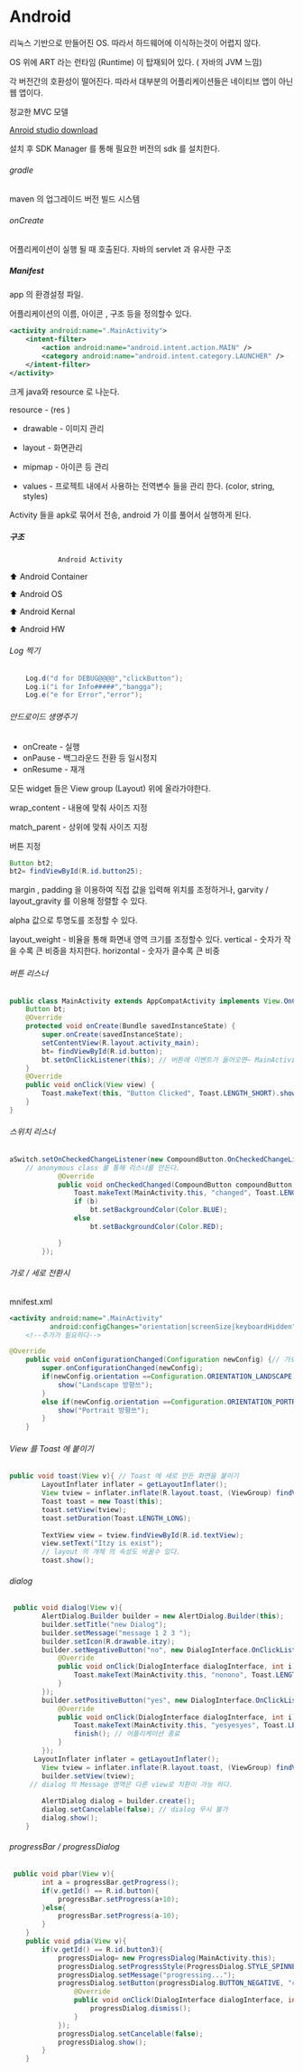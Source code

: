 # Android

리눅스 기반으로 만들어진 OS. 따라서 하드웨어에 이식하는것이 어렵지 않다.

OS 위에 ART 라는 런타임 (Runtime) 이 탑재되어 있다. ( 자바의 JVM 느낌)

각 버전간의 호환성이 떨어진다. 따라서 대부분의 어플리케이션들은 네이티브 앱이 아닌 웹 앱이다.

정교한 MVC 모델

[Anroid studio download](developer.android.com/studio)

설치 후 SDK Manager 를 통해 필요한 버전의 sdk 를 설치한다.



###### gradle

maven 의 업그레이드 버전 빌드 시스템



###### onCreate

어플리케이션이 실행 될 때 호출된다. 자바의 servlet 과 유사한 구조



##### Manifest

app 의 환경설정 파일.

어플리케이션의 이름, 아이콘 , 구조 등을 정의할수 있다.

```xml
<activity android:name=".MainActivity">
	<intent-filter>
        <action android:name="android.intent.action.MAIN" />
		<category android:name="android.intent.category.LAUNCHER" />
	</intent-filter>
</activity>
```



크게 java와 resource 로 나눈다.

resource - (res )

- drawable - 이미지 관리

- layout - 화면관리
- mipmap - 아이콘 등 관리
- values -  프로젝트 내에서 사용하는 전역변수 들을 관리 한다. (color, string, styles)



Activity 들을 apk로 묶어서 전송, android 가 이를 풀어서 실행하게 된다.

##### 구조 

  				Android Activity

:arrow_up:			Android Container

:arrow_up:		Android OS

:arrow_up:	Android Kernal

:arrow_up: Android HW



###### Log 찍기

```java
	Log.d("d for DEBUG@@@@","clickButton");
    Log.i("i for Info#####","bangga");
    Log.e("e for Error","error");
```

###### 안드로이드 생명주기

- onCreate - 실행
- onPause - 백그라운드 전환 등 일시정지
- onResume - 재개





모든 widget 들은 View group (Layout) 위에 올라가야한다. 

wrap_content - 내용에 맞춰 사이즈 지정

match_parent - 상위에 맞춰 사이즈 지정



버튼 지정

```java
Button bt2;
bt2= findViewById(R.id.button25);
```



margin , padding 을 이용하여 직접 값을 입력해 위치를 조정하거나, garvity / layout_gravity 를 이용해 정렬할 수 있다.

alpha 값으로 투명도를 조정할 수 있다.



layout_weight - 비율을 통해 화면내 영역 크기를 조정할수 있다. vertical - 숫자가 작을 수록 큰 비중을 차지한다. horizontal - 숫자가 클수록 큰 비중



###### 버튼 리스너

```java
public class MainActivity extends AppCompatActivity implements View.OnClickListener {
    Button bt;
    @Override
    protected void onCreate(Bundle savedInstanceState) {
        super.onCreate(savedInstanceState);
        setContentView(R.layout.activity_main);        
        bt= findViewById(R.id.button);
        bt.setOnClickListener(this); // 버튼에 이벤트가 들어오면~ MainActivity 가 처리한다. -> onClick 함수가 처리한다.
    }
    @Override
    public void onClick(View view) {
        Toast.makeText(this, "Button Clicked", Toast.LENGTH_SHORT).show();
    }
}
```

###### 스위치 리스너

```java
aSwitch.setOnCheckedChangeListener(new CompoundButton.OnCheckedChangeListener() {
    // anonymous class 를 통해 리스너를 만든다.
            @Override
            public void onCheckedChanged(CompoundButton compoundButton, boolean b) {
                Toast.makeText(MainActivity.this, "changed", Toast.LENGTH_SHORT).show();     //anonymous 에서는 context를 this 로 설정할수 없기 때문에 상위 클래스를 통해 설정한다.
                if (b)
                    bt.setBackgroundColor(Color.BLUE);
                else
                    bt.setBackgroundColor(Color.RED);

            }
        });
```

###### 가로 / 세로 전환시

mnifest.xml

```xml
<activity android:name=".MainActivity"
          android:configChanges="orientation|screenSize|keyboardHidden" >
    <!--추가가 필요하다-->
```



```java
@Override
    public void onConfigurationChanged(Configuration newConfig) {// 가로/세로 방향이 바뀌었을때
        super.onConfigurationChanged(newConfig);
        if(newConfig.orientation ==Configuration.ORIENTATION_LANDSCAPE){
            show("Landscape 방향쓰");
        }
        else if(newConfig.orientation ==Configuration.ORIENTATION_PORTRAIT){
            show("Portrait 방향쓰");
        }
    }
```

###### View 를 Toast 에 붙이기

```java
public void toast(View v){ // Toast 에 새로 만든 화면을 붙이기
        LayoutInflater inflater = getLayoutInflater();
        View tview = inflater.inflate(R.layout.toast, (ViewGroup) findViewById(R.id.tLayout)); // 만든 view layout 호출
        Toast toast = new Toast(this);
        toast.setView(tview); 
        toast.setDuration(Toast.LENGTH_LONG);
    
    	TextView view = tview.findViewById(R.id.textView);
    	view.setText("Itzy is exist");
     	// layout 의 개체 의 속성도 바꿀수 있다.
        toast.show();
```

###### dialog

```java
 public void dialog(View v){
        AlertDialog.Builder builder = new AlertDialog.Builder(this);
        builder.setTitle("new Dialog");
        builder.setMessage("message 1 2 3 ");
        builder.setIcon(R.drawable.itzy);
        builder.setNegativeButton("no", new DialogInterface.OnClickListener() {
            @Override
            public void onClick(DialogInterface dialogInterface, int i) {
                Toast.makeText(MainActivity.this, "nonono", Toast.LENGTH_SHORT).show();
            }
        });
        builder.setPositiveButton("yes", new DialogInterface.OnClickListener() {
            @Override
            public void onClick(DialogInterface dialogInterface, int i) {
                Toast.makeText(MainActivity.this, "yesyesyes", Toast.LENGTH_SHORT).show();
                finish(); // 어플리케이션 종료
            }
        });
      LayoutInflater inflater = getLayoutInflater();
        View tview = inflater.inflate(R.layout.toast, (ViewGroup) findViewById(R.id.tLayout));
        builder.setView(tview);
     // dialog 의 Message 영역은 다른 view로 치환이 가능 하다.
     
        AlertDialog dialog = builder.create();
        dialog.setCancelable(false); // dialog 무시 불가
        dialog.show();
    }
```

###### progressBar / progressDialog

```java
 public void pbar(View v){
        int a = progressBar.getProgress();
        if(v.getId() == R.id.button){
            progressBar.setProgress(a+10);
        }else{
            progressBar.setProgress(a-10);
        }
    }
    public void pdia(View v){
        if(v.getId() == R.id.button3){
            progressDialog= new ProgressDialog(MainActivity.this);
            progressDialog.setProgressStyle(ProgressDialog.STYLE_SPINNER);
            progressDialog.setMessage("progressing...");
            progressDialog.setButton(progressDialog.BUTTON_NEGATIVE, "canclse", new DialogInterface.OnClickListener() {
                @Override
                public void onClick(DialogInterface dialogInterface, int i) {
                    progressDialog.dismiss();
                }
            });
            progressDialog.setCancelable(false);
            progressDialog.show();
        }
    }
```

